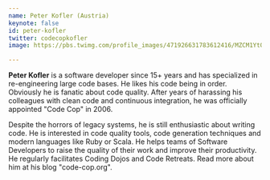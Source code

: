 ```yaml
---
name: Peter Kofler (Austria)
keynote: false
id: peter-kofler
twitter: codecopkofler
image: https://pbs.twimg.com/profile_images/471926631783612416/MZCM1YtO_400x400.jpeg

---
```

**Peter Kofler** is a software developer since 15+ years and has specialized in
re-engineering large code bases. He likes his code being in order. Obviously
he is fanatic about code quality. After years of harassing his colleagues
with clean code and continuous integration, he was officially appointed "Code Cop" in
2006.

Despite the horrors of legacy systems, he is still enthusiastic about
writing code. He is interested in code quality tools, code generation
techniques and modern languages like Ruby or Scala. He helps teams of
Software Developers to raise the quality of their work and improve their
productivity. He regularly facilitates Coding Dojos and Code Retreats. Read
more about him at his blog "code-cop.org".
